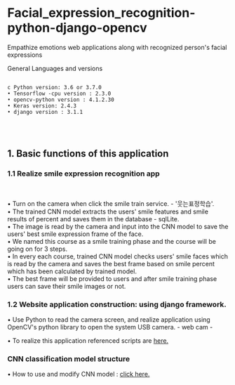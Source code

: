 # Facial_expression_recognition-python-django-opencv

Empathize emotions web applications along with recognized person's facial expressions<br>

General Languages and versions
<pre>
<code>
c Python version: 3.6 or 3.7.0
• Tensorflow -cpu version : 2.3.0
• opencv-python version : 4.1.2.30
• Keras version: 2.4.3
• django version : 3.1.1

</code>

</pre>


<h2>1. Basic functions of this application</h2>

<h3>1.1 Realize smile expression recognition app</h3> <br>

• Turn on the camera when click the smile train service. - '웃는표정학습'.<br>
• The trained CNN model extracts the users' smile features and smile results of percent and saves them in the database - sqlLite.<br>
• The image is read by the camera and input into the CNN model to save the users' best smile expression frame of the face.<br>
• We named this course as a smile training phase and the course will be going on for 3 steps.<br>
• In every each course, trained CNN model checks users' smile faces which is read by the camera and saves the best frame based on smile percent which has been calculated by trained model.<br>
• The best frame will be provided to users and after smile training phase users can save their smile images or not.<br>


<h3>1.2 Website application construction: using django framework.</h3>
• Use Python to read the camera screen, and realize application using OpenCV's python library to open the system USB camera. - web cam - 

• To realize this application referenced scripts are <a href="https://github.com/linlinhaohao888/Monitor">here.</a>


<h3> CNN classification model structure </h3>
• How to use and modify CNN model : <a href="https://github.com/roufspice/face_expression_miniproject">click here.</a><br>
